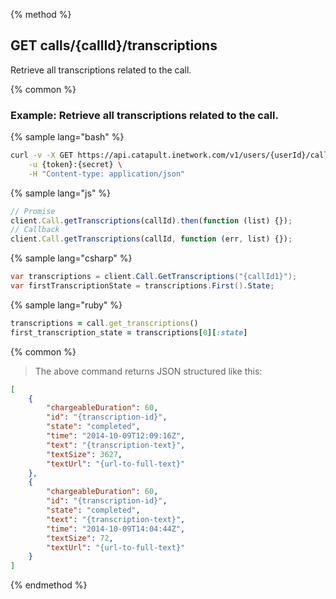 {% method %}
## GET calls/{callId}/transcriptions
Retrieve all transcriptions related to the call.

{% common %}
### Example: Retrieve all transcriptions related to the call.

{% sample lang="bash" %}
```bash
curl -v -X GET https://api.catapult.inetwork.com/v1/users/{userId}/calls/{callId}/transcriptions \
	-u {token}:{secret} \
	-H "Content-type: application/json"
```

{% sample lang="js" %}
```js
// Promise
client.Call.getTranscriptions(callId).then(function (list) {});
// Callback
client.Call.getTranscriptions(callId, function (err, list) {});
```

{% sample lang="csharp" %}
```csharp
var transcriptions = client.Call.GetTranscriptions("{callId1}");
var firstTranscriptionState = transcriptions.First().State;

```

{% sample lang="ruby" %}
```ruby
transcriptions = call.get_transcriptions()
first_transcription_state = transcriptions[0][:state]
```

{% common %}
> The above command returns JSON structured like this:

```json
[
    {
        "chargeableDuration": 60,
        "id": "{transcription-id}",
        "state": "completed",
        "time": "2014-10-09T12:09:16Z",
        "text": "{transcription-text}",
        "textSize": 3627,
        "textUrl": "{url-to-full-text}"
    },
    {
        "chargeableDuration": 60,
        "id": "{transcription-id}",
        "state": "completed",
        "text": "{transcription-text}",
        "time": "2014-10-09T14:04:44Z",
        "textSize": 72,
        "textUrl": "{url-to-full-text}"
    }
]
```
{% endmethod %}

